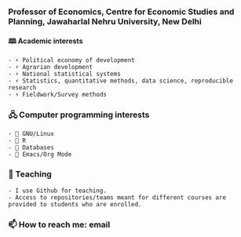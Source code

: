 ### Professor of Economics, Centre for Economic Studies and Planning, Jawaharlal Nehru University, New Delhi
#### 🕮 Academic interests
    - ⚡ Political economy of development
    - ⚡ Agrarian development
    - ⚡ National statistical systems
    - ⚡ Statistics, quantitative methods, data science, reproducible research
    - ⚡ Fieldwork/Survey methods
### 🖧 Computer programming interests
    - 🤔 GNU/Linux
    - 🤔 R
    - 🤔 Databases
    - 🤔 Emacs/Org Mode
### 🌱 Teaching
    - I use Github for teaching.
    - Access to repositories/teams meant for different courses are provided to students who are enrolled.
### 📫 How to reach me: email

    

<!--
**vikasrawal/vikasrawal** is a ✨ _special_ ✨ repository because its `README.md` (this file) appears on your GitHub profile.

Here are some ideas to get you started:

- 🔭 I’m currently working on ...
- 🌱 I’m currently learning ...
- 👯 I’m looking to collaborate on ...
- 🤔 I’m looking for help with ...
- 💬 Ask me about ...
- 📫 How to reach me: ...
- 😄 Pronouns: ...
- ⚡ Fun fact: ...
-->
